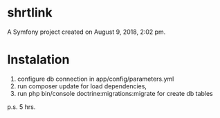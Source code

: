 shrtlink
========

A Symfony project created on August 9, 2018, 2:02 pm.

Instalation
===========


1. configure db connection in app/config/parameters.yml
2. run composer update for load dependencies,
3. run php bin/console doctrine:migrations:migrate for create db tables


p.s. 5 hrs.